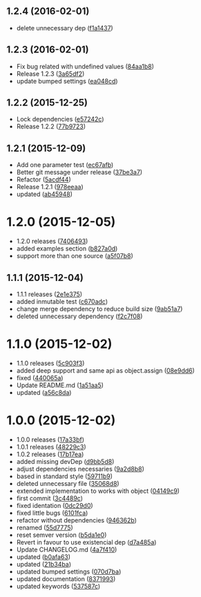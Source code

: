 <a name="1.2.4"></a>
## 1.2.4 (2016-02-01)


* delete unnecessary dep ([f1a1437](https://github.com/kikobeats/existential-assign/commit/f1a1437))



<a name="1.2.3"></a>
## 1.2.3 (2016-02-01)


* Fix bug related with undefined values ([84aa1b8](https://github.com/kikobeats/existential-assign/commit/84aa1b8))
* Release 1.2.3 ([3a65df2](https://github.com/kikobeats/existential-assign/commit/3a65df2))
* update bumped settings ([ea048cd](https://github.com/kikobeats/existential-assign/commit/ea048cd))



<a name="1.2.2"></a>
## 1.2.2 (2015-12-25)


* Lock dependencies ([e57242c](https://github.com/kikobeats/existential-assign/commit/e57242c))
* Release 1.2.2 ([77b9723](https://github.com/kikobeats/existential-assign/commit/77b9723))



<a name="1.2.1"></a>
## 1.2.1 (2015-12-09)


* Add one parameter test ([ec67afb](https://github.com/kikobeats/existential-assign/commit/ec67afb))
* Better git message under release ([37be3a7](https://github.com/kikobeats/existential-assign/commit/37be3a7))
* Refactor ([5acdf44](https://github.com/kikobeats/existential-assign/commit/5acdf44))
* Release 1.2.1 ([978eeaa](https://github.com/kikobeats/existential-assign/commit/978eeaa))
* updated ([ab45948](https://github.com/kikobeats/existential-assign/commit/ab45948))



<a name="1.2.0"></a>
# 1.2.0 (2015-12-05)


* 1.2.0 releases ([7406493](https://github.com/kikobeats/existential-assign/commit/7406493))
* added examples section ([b827a0d](https://github.com/kikobeats/existential-assign/commit/b827a0d))
* support more than one source ([a5f07b8](https://github.com/kikobeats/existential-assign/commit/a5f07b8))



<a name="1.1.1"></a>
## 1.1.1 (2015-12-04)


* 1.1.1 releases ([2e1e375](https://github.com/kikobeats/existential-assign/commit/2e1e375))
* added inmutable test ([c670adc](https://github.com/kikobeats/existential-assign/commit/c670adc))
* change merge dependency to reduce build size ([9ab51a7](https://github.com/kikobeats/existential-assign/commit/9ab51a7))
* deleted unnecessary dependency ([f2c7f08](https://github.com/kikobeats/existential-assign/commit/f2c7f08))



<a name="1.1.0"></a>
# 1.1.0 (2015-12-02)


* 1.1.0 releases ([5c903f3](https://github.com/kikobeats/existential-assign/commit/5c903f3))
* added deep support and same api as object.assign ([08e9dd6](https://github.com/kikobeats/existential-assign/commit/08e9dd6))
* fixed ([440065a](https://github.com/kikobeats/existential-assign/commit/440065a))
* Update README.md ([1a51aa5](https://github.com/kikobeats/existential-assign/commit/1a51aa5))
* updated ([a56c8da](https://github.com/kikobeats/existential-assign/commit/a56c8da))



<a name="1.0.0"></a>
# 1.0.0 (2015-12-02)


* 1.0.0 releases ([17a33bf](https://github.com/kikobeats/existential-assign/commit/17a33bf))
* 1.0.1 releases ([48229c3](https://github.com/kikobeats/existential-assign/commit/48229c3))
* 1.0.2 releases ([17b17ea](https://github.com/kikobeats/existential-assign/commit/17b17ea))
* added missing devDep ([d9bb5d8](https://github.com/kikobeats/existential-assign/commit/d9bb5d8))
* adjust dependencies necessaries ([9a2d8b8](https://github.com/kikobeats/existential-assign/commit/9a2d8b8))
* based in standard style ([59711b9](https://github.com/kikobeats/existential-assign/commit/59711b9))
* deleted unnecessary file ([35068d8](https://github.com/kikobeats/existential-assign/commit/35068d8))
* extended implementation to works with object ([04149c9](https://github.com/kikobeats/existential-assign/commit/04149c9))
* first commit ([3c4489c](https://github.com/kikobeats/existential-assign/commit/3c4489c))
* fixed identation ([0dc29d0](https://github.com/kikobeats/existential-assign/commit/0dc29d0))
* fixed little bugs ([6101fca](https://github.com/kikobeats/existential-assign/commit/6101fca))
* refactor without dependencies ([946362b](https://github.com/kikobeats/existential-assign/commit/946362b))
* renamed ([55d7775](https://github.com/kikobeats/existential-assign/commit/55d7775))
* reset semver version ([b5da1e0](https://github.com/kikobeats/existential-assign/commit/b5da1e0))
* Revert in favour to use existencial dep ([d7a485a](https://github.com/kikobeats/existential-assign/commit/d7a485a))
* Update CHANGELOG.md ([4a7f410](https://github.com/kikobeats/existential-assign/commit/4a7f410))
* updated ([b0afa63](https://github.com/kikobeats/existential-assign/commit/b0afa63))
* updated ([21b34ba](https://github.com/kikobeats/existential-assign/commit/21b34ba))
* updated bumped settings ([070d7ba](https://github.com/kikobeats/existential-assign/commit/070d7ba))
* updated documentation ([8371993](https://github.com/kikobeats/existential-assign/commit/8371993))
* updated keywords ([537587c](https://github.com/kikobeats/existential-assign/commit/537587c))



